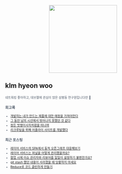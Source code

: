 
<div align="center">
  
<img src="https://render.gitanimals.org/farms/klmhyeonwoo" height="220"/>

</div>

## klm hyeon woo

<span style="color:#4E5968; font-size:10px;">
네트워킹 좋아하고, 데브렐에 관심이 많은 삼평동 연구원입니다만 🫨

### 회고록
- [개발자는 내가 만드는 제품에 대한 애정을 가져야한다](https://klmhyeonwooo.tistory.com/122)<br>
- [그 동안 남의 시선에서 벗어나지 못했던 것 같다](https://klmhyeonwooo.tistory.com/65)<br>
- [정든 멋쟁이사자처럼을 떠나며](https://klmhyeonwooo.tistory.com/89)<br>
- [리크루팅을 위해 어플라이 사이트를 개발했다](https://klmhyeonwooo.tistory.com/74)<br>

### 최근 포스팅
- [레이어 서비스의 SPA에서 동적 오픈그래프 대응해보기](https://klmhyeonwooo.tistory.com/139)<br>
- [레이어 서비스는 퍼널을 어떻게 관리했을까요?](https://klmhyeonwooo.tistory.com/138)<br>
- [협업 시에 이슈 관리자와 리뷰어를 일일이 설정하기 불편한가요?](https://klmhyeonwooo.tistory.com/137)<br>
- [git stash 했던 내용이 사라졌을 때 당황하지 마세요](https://klmhyeonwooo.tistory.com/136)<br>
- [Reduce로 코드 클린하게 만들기](https://klmhyeonwooo.tistory.com/135)<br>
